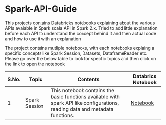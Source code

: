 # Spark-API-Guide

This projects contains Databricks notebooks explaining about the various APIs avaiable in Spark scala API in Spark 2.x. Tried to add little explanation before each API to understand the concept behind it and then actual code and how to use it with an explanation

The project contains mutliple notebooks, with each notebooks explaing a specific concepts like Spark Session, Datasets, DataframeReader etc. Please go over the below table to look for specfic topics and then click on the link to open the notebook

S.No. | Topic | Contents | Databrics Notebook
------|-------|----------|-------------------
1|Spark Session | This notebook contains the basic functions available with spark API like configurations, reading data and metadata functions. |[Notebook](https://databricks-prod-cloudfront.cloud.databricks.com/public/4027ec902e239c93eaaa8714f173bcfc/6907863442366616/1198152224612140/1911168149879216/latest.html)
